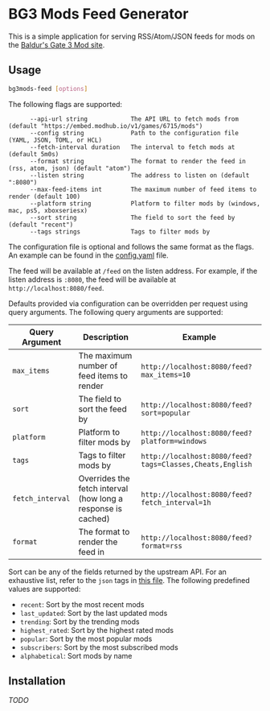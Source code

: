 # BG3 Mods Feed Generator

This is a simple application for serving RSS/Atom/JSON feeds for mods on the [Baldur's Gate 3 Mod site](https://baldursgate3.game/mods).

## Usage

```bash
bg3mods-feed [options]
```

The following flags are supported:

```
      --api-url string            The API URL to fetch mods from (default "https://embed.modhub.io/v1/games/6715/mods")
      --config string             Path to the configuration file (YAML, JSON, TOML, or HCL)
      --fetch-interval duration   The interval to fetch mods at (default 5m0s)
      --format string             The format to render the feed in (rss, atom, json) (default "atom")
      --listen string             The address to listen on (default ":8080")
      --max-feed-items int        The maximum number of feed items to render (default 100)
      --platform string           Platform to filter mods by (windows, mac, ps5, xboxseriesx)
      --sort string               The field to sort the feed by (default "recent")
      --tags strings              Tags to filter mods by
```

The configuration file is optional and follows the same format as the flags.
An example can be found in the [config.yaml](contrib/etc/config.yaml) file.

The feed will be available at `/feed` on the listen address.
For example, if the listen address is `:8080`, the feed will be available at `http://localhost:8080/feed`.

Defaults provided via configuration can be overridden per request using query arguments.
The following query arguments are supported:

| Query Argument   | Description                                                  | Example                                                  |
| ---------------- | ------------------------------------------------------------ | -------------------------------------------------------- |
| `max_items`      | The maximum number of feed items to render                   | `http://localhost:8080/feed?max_items=10`                |
| `sort`           | The field to sort the feed by                                | `http://localhost:8080/feed?sort=popular`                |
| `platform`       | Platform to filter mods by                                   | `http://localhost:8080/feed?platform=windows`            |
| `tags`           | Tags to filter mods by                                       | `http://localhost:8080/feed?tags=Classes,Cheats,English` |
| `fetch_interval` | Overrides the fetch interval (how long a response is cached) | `http://localhost:8080/feed?fetch_interval=1h`           |
| `format`         | The format to render the feed in                             | `http://localhost:8080/feed?format=rss`                  |

Sort can be any of the fields returned by the upstream API.
For an exhaustive list, refer to the `json` tags in [this file](internal/mods/types.go).
The following predefined values are supported:

- `recent`: Sort by the most recent mods
- `last_updated`: Sort by the last updated mods
- `trending`: Sort by the trending mods
- `highest_rated`: Sort by the highest rated mods
- `popular`: Sort by the most popular mods
- `subscribers`: Sort by the most subscribed mods
- `alphabetical`: Sort mods by name

## Installation

_TODO_
